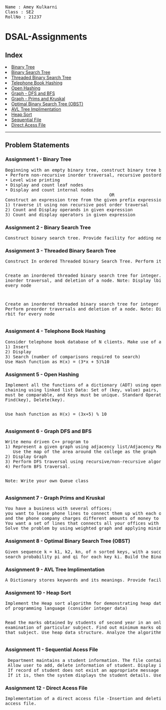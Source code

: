 <pre>
Name : Amey Kulkarni
Class : SE2 
RollNo : 21237
</pre>

# DSAL-Assignments

## Index

<li>
<a href="#assn1"> Binary Tree </a>
</li>
<li>
<a href="#assn2"> Binary Search Tree </a>
</li>
<li>
<a href="#assn3"> Threaded Binary Search Tree </a>
</li>
<li>
<a href="#assn4"> Telephone Book Hashing </a>
</li>
<li>
<a href="#assn5"> Open Hashing</a>
</li>
<li>
<a href="#assn6"> Graph - DFS and BFS</a>
</li>
<li>
<a href="#assn7"> Graph - Prims and Kruskal</a>
</li>
<li>
<a href="#assn8"> Optimal Binary Search Tree (OBST)</a>
</li>
<li>
<a href="#assn9"> AVL Tree Implimentation</a>
</li>
<li>
<a href="#assn10"> Heap Sort</a>
</li>
<li>
<a href="#assn11"> Sequential File</a>
</li>
<li>
<a href="#assn12"> Direct Acess File</a>
</li>
<hr>

## Problem Statements

<h3 id="assn1">Assignment 1 - Binary Tree</h3>
<pre>
Beginning with an empty binary tree, construct binary tree by inserting the values in the order given. After constructing a binary tree perform following operations on it-
• Perform non-recursive inorder traversal, recursive postorder
• Level wise printing
• Display and count leaf nodes
• Display and count internal nodes
                                        OR
Construct an expression tree from the given prefix expression (e.g. +--a*bc/def) and perform following operations on it
1) traverse it using non recursive post order traversal
2) Count and Display operands in given expression
3) Count and display operators in given expression
</pre>

<h3 id="assn2">Assignment 2 - Binary Search Tree</h3>
<pre>
Construct binary search tree. Provide facility for adding new entries, deleting any element. Provide facility to display whole data sorted in ascending order using non- recursive traversal. Search an element present in a tree and display number of comparisons required to search.
</pre>

<h3 id="assn3">Assignment 3 - Threaded Binary Search Tree</h3>
<pre>
Construct In ordered Threaded binary Search Tree. Perform its inorder traversal. Display Smallest and largest value in it. Display lbit and rbit of each node.

Create an inordered threaded binary search tree for integer. Perform inorder traversal,
and deletion of a node.
Note: Display lbit, rbit for every node

Create an inordered threaded binary search tree for integer value. Perform preorder traversals and deletion of a node.
Note: Display lbit, rbit for every node
</pre>

<h3 id="assn4">Assignment 4 - Telephone Book Hashing</h3>
<pre>
Consider telephone book database of N clients. Make use of a hash table implementation to quickly look up client‘s telephone number. Make use of two collision handling techniques and compare them using number of comparisons required to find a set of telephone numbers (Note: Use linear probing with replacement and without replacement). Perform following operations
1) Insert
2) Display
3) Search (number of comparisons required to search)
Use Hash function as H(x) = (3*x + 5)%10
</pre>

<h3 id="assn5">Assignment 5 - Open Hashing</h3>
<pre>
Implement all the functions of a dictionary (ADT) using open hashing technique: separate 
chaining using linked list Data: Set of (key, value) pairs, Keys are mapped to values, Keys 
must be comparable, and Keys must be unique. Standard Operations: Insert (key, value), 
Find(key), Delete(key). 

Use hash function as H(x) = (3x+5) % 10
</pre>

<h3 id="assn6">Assignment 6 - Graph DFS and BFS</h3>
<pre>
Write menu driven C++ program to
1) Represent a given graph using adjacency list/Adjacency Matrix. 
   Use the map of the area around the college as the graph
2) Display Graph
3) Perform DFS traversal using recursive/non-recursive algorithm.
4) Perform BFS traversal.

Note: Write your own Queue class
</pre>

<h3 id="assn7">Assignment 7 - Graph Prims and Kruskal</h3>
<pre>
You have a business with several offices; 
you want to lease phone lines to connect them up with each other; 
and the phone company charges different amounts of money to connect different pairs of cities. 
You want a set of lines that connects all your offices with a minimum total cost. 
Solve the problem by using weighted graph and applying minimum spanning tree algorithm.
</pre>

<h3 id="assn8">Assignment 8 - Optimal Binary Search Tree (OBST)</h3>
<pre>
Given sequence k = k1, k2, kn, of n sorted keys, with a successful and unsuccessful
search probability pi and qi for each key ki. Build the Binary search tree that has the least search cost given the access probability for each key.
</pre>

<h3 id="assn9">Assignment 9 - AVL Tree Implimentation</h3>
<pre>
A Dictionary stores keywords and its meanings. Provide facility for adding new keywords. Provide facility to display whole data sorted in ascending/ Descending order. Also find how many maximum comparisons may require for finding any keyword. Use Height balanced (AVL) tree.
</pre>

<h3 id="assn10">Assignment 10 - Heap Sort</h3>
<pre>
Implement the Heap sort algorithm for demonstrating heap data structure with modularity
of programming language (consider integer data)

Read the marks obtained by students of second year in an online examination of particular subject. Find out minimum marks obtained in that subject. Use heap data structure. Analyze the algorithm.
</pre>

<h3 id="assn11">Assignment 11 - Sequential Acess File</h3>
<pre>
 Department maintains a student information. The file contains roll number, name, division and address.
 Allow user to add, delete information of student. Display information of particular employee. 
 If record of student does not exist an appropriate message is displayed. 
 If it is, then the system displays the student details. Use sequential file to maintain the data.
</pre>

<h3 id="assn12">Assignment 12 - Direct Acess File</h3>
<pre>
Implementation of a direct access file -Insertion and deletion of a record from a direct
access file.
</pre>
